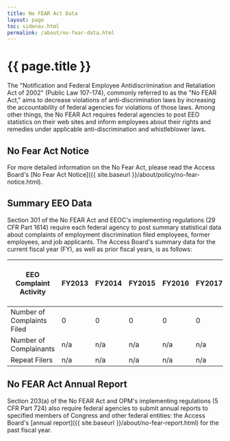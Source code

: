 ```yaml
---
title: No FEAR Act Data
layout: page
toc: sidenav.html
permalink: /about/no-fear-data.html
---
```


# {{ page.title }}

The "Notification and Federal Employee Antidiscrimination and Retaliation Act of 2002" (Public Law 107-174), commonly referred to as the "No FEAR Act," aims to decrease violations of anti-discrimination laws by increasing the accountability of federal agencies for violations of those laws.  Among other things, the No FEAR Act requires federal agencies to post EEO statistics on their web sites and inform employees about their rights and remedies under applicable anti-discrimination and whistleblower laws.

## No Fear Act Notice

For more detailed information on the No Fear Act, please read the Access Board's [No Fear Act Notice]({{ site.baseurl }}/about/policy/no-fear-notice.html).

## Summary EEO Data

Section 301 of the No FEAR Act and EEOC's implementing regulations (29 CFR Part 1614) require each federal agency to post summary statistical data about complaints of employment discrimination filed employees, former employees, and job applicants.  The Access Board's summary data for the current fiscal year (FY), as well as prior fiscal years, is as follows:

| EEO Complaint Activity |  FY2013  |  FY2014  |  FY2015  |  FY2016  |  FY2017  |  FY2018  | Thru 1st Quarter FY 2019 |
| --- | --- | --- | --- | --- | --- | --- | --- |
| Number of Complaints Filed | 0 | 0 | 0 | 0 | 0 | 1 | 0 |
| Number of Complainants | n/a | n/a | n/a | n/a | n/a | 1 | 1 |
| Repeat Filers | n/a | n/a | n/a | n/a | n/a | 0 | 0 |

## No FEAR Act Annual Report

Section 203(a) of the No FEAR Act and OPM's implementing regulations (5 CFR Part 724) also require federal agencies to submit annual reports to specified members of Congress and other federal entities: the Access Board's [annual report]({{ site.baseurl }}/about/no-fear-report.html) for the past fiscal year.
